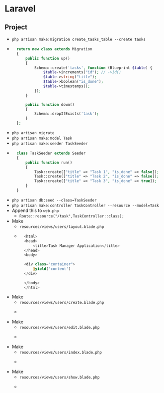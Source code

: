 # Laravel
## Project
- `php artisan make:migration create_tasks_table --create tasks`
- ~~~php
    return new class extends Migration
    {
        public function up()
        {
            Schema::create('tasks', function (Blueprint $table) {
                $table->increments("id"); // ->id()
                $table->string("title");
                $table->boolean("is_done");
                $table->timestamps();
            });
        }

        public function down()
        {
            Schema::dropIfExists('task');
        }
    };
  ~~~
- `php artisan migrate`
- `php artisan make:model Task`
- `php artisan make:seeder TaskSeeder`
- ~~~php
    class TaskSeeder extends Seeder
    {
        public function run()
        {
            Task::create(["title" => "Task 1", "is_done" => false]);
            Task::create(["title" => "Task 2", "is_done" => false]);
            Task::create(["title" => "Task 3", "is_done" => true]);
        }
    }
  ~~~
- `php artisan db:seed --class=TaskSeeder`
- `php artisan make:controller TaskController --resource --model=Task`
- Append this to `web.php`
    - `Route::resource("/task",TaskController::class);`
- Make
    - `resources/views/users/layout.blade.php`
    - ~~~php
        <html>
        <head>
            <title>Task Manager Application</title>
        </head>
        <body>
        
        <div class="container">
            @yield('content')
        </div>
        
        </body>
        </html>
      ~~~
- Make
    - `resources/views/users/create.blade.php`
    - ~~~php
     
      ~~~
- Make
    - `resources/views/users/edit.blade.php`
    - ~~~php
     
      ~~~
- Make
    - `resources/views/users/index.blade.php`
    - ~~~php
     
      ~~~
- Make
    - `resources/views/users/show.blade.php`
    - ~~~php
     
      ~~~